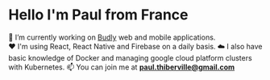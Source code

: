 <h1 align="left">Hello I'm Paul from France</h1>

💪 I’m currently working on [Budly](https://www.budly.link/) web and mobile applications. </br>
❤️ I'm using React, React Native and Firebase on a daily basis.
☁️ I also have basic knowledge of Docker and managing google cloud platform clusters with Kubernetes.
📫 You can join me at **paul.thiberville@gmail.com**
